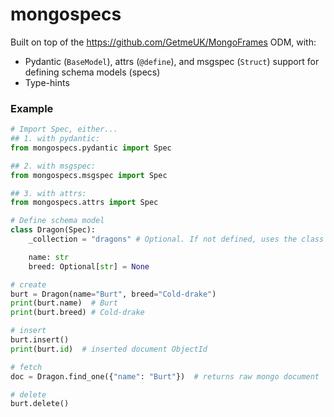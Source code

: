 # mongospecs

Built on top of the https://github.com/GetmeUK/MongoFrames ODM, with:
- Pydantic (`BaseModel`), attrs (`@define`), and msgspec (`Struct`) support for defining schema models (specs)
- Type-hints


### Example
```python
# Import Spec, either...
## 1. with pydantic:
from mongospecs.pydantic import Spec

## 2. with msgspec:
from mongospecs.msgspec import Spec

## 3. with attrs:
from mongospecs.attrs import Spec

# Define schema model
class Dragon(Spec):
    _collection = "dragons" # Optional. If not defined, uses the class name by default.

    name: str
    breed: Optional[str] = None

# create
burt = Dragon(name="Burt", breed="Cold-drake")
print(burt.name)  # Burt
print(burt.breed) # Cold-drake

# insert
burt.insert()
print(burt.id)  # inserted document ObjectId

# fetch
doc = Dragon.find_one({"name": "Burt"})  # returns raw mongo document

# delete
burt.delete()
```